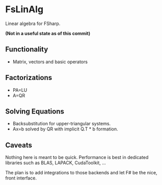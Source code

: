 # FsLinAlg
Linear algebra for FSharp.

**(Not in a useful state as of this commit)**

## Functionality
- Matrix, vectors and basic operators

## Factorizations
- PA=LU
- A=QR

## Solving Equations
- Backsubstitution for upper-triangular systems.
- Ax=b solved by QR with implicit Q.T * b formation.

## Caveats
Nothing here is meant to be quick. Performance is best in dedicated libraries such as BLAS, LAPACK, CudaToolkit, ...

The plan is to add integrations to those backends and let F# be the nice, front interface.